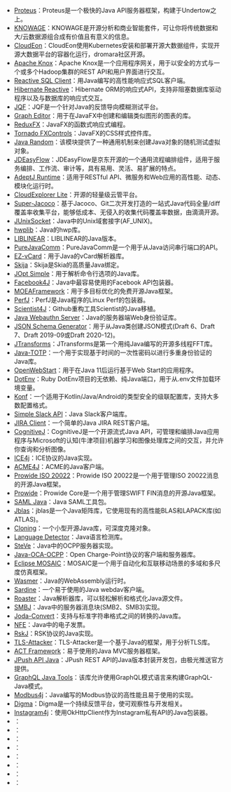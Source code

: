 * [Proteus](https://github.com/noboomu/proteus)：Proteus是一个极快的Java API服务器框架，构建于Undertow之上。
* [KNOWAGE](https://github.com/KnowageLabs/Knowage-Server)：KNOWAGE是开源分析和商业智能套件，可让你将传统数据和大/云数据源组合成有价值且有意义的信息。
* [CloudEon](https://github.com/dromara/CloudEon)：CloudEon使用Kubernetes安装和部署开源大数据组件，实现开源大数据平台的容器化运行，dromara社区开源。
* [Apache Knox](https://github.com/apache/knox)：Apache Knox是一个应用程序网关，用于以安全的方式与一个或多个Hadoop集群的REST API和用户界面进行交互。
* [Reactive SQL Client](https://github.com/eclipse-vertx/vertx-sql-client)：用Java编写的高性能响应式SQL客户端。
* [Hibernate Reactive](https://github.com/hibernate/hibernate-reactive)：Hibernate ORM的响应式API，支持非阻塞数据库驱动程序以及与数据库的响应式交互。
* [JQF](https://github.com/rohanpadhye/JQF)：JQF是一个针对Java的反馈导向模糊测试平台。
* [Graph Editor](https://github.com/eckig/graph-editor)：用于在JavaFX中创建和编辑类似图形的图表的库。
* [ReduxFX](https://github.com/netopyr/reduxfx)：JavaFX的函数式响应式编程。
* [Tornado FXControls](https://github.com/edvin/tornadofx-controls)：JavaFX的CSS样式控件库。
* [Java Random](https://github.com/merkle-open/java-random)：该模块提供了一种通用机制来创建Java对象的随机测试虚拟对象。
* [JDEasyFlow](https://github.com/JDEasyFlow/jd-easyflow)：JDEasyFlow是京东开源的一个通用流程编排组件，适用于服务编排、工作流、审计等，具有易用、灵活、易扩展的特点。
* [AdeptJ Runtime](https://github.com/AdeptJ/adeptj-runtime)：适用于RESTful API、微服务和Web应用的高性能、动态、模块化运行时。
* [CloudExplorer Lite](https://github.com/CloudExplorer-Dev/CloudExplorer-Lite)：开源的轻量级云管平台。
* [Super-Jacoco](https://github.com/didi/super-jacoco)：基于Jacoco、Git二次开发打造的一站式Java代码全量/diff覆盖率收集平台，能够低成本、无侵入的收集代码覆盖率数据，由滴滴开源。
* [JUnixSocket](https://github.com/kohlschutter/junixsocket)：Java中的Unix域套接字(AF_UNIX)。
* [hwplib](https://github.com/neolord0/hwplib)：Java的hwp库。
* [LIBLINEAR](https://github.com/bwaldvogel/liblinear-java)：LIBLINEAR的Java版本。
* [PureJavaComm](https://github.com/nyholku/purejavacomm)：PureJavaComm是一个用于从Java访问串行端口的API。
* [EZ-vCard](https://github.com/mangstadt/ez-vcard)：用于Java的vCard解析器库。
* [Skija](https://github.com/HumbleUI/Skija)：Skija是Skia的高质量Java绑定。
* [JOpt Simple](https://github.com/jopt-simple/jopt-simple)：用于解析命令行选项的Java库。
* [Facebook4J](https://github.com/roundrop/facebook4j)：Java中最容易使用的Facebook API包装器。
* [MOEAFramework](https://github.com/MOEAFramework/MOEAFramework)：用于多目标优化的免费开源Java框架。
* [PerfJ](https://github.com/coderplay/perfj)：PerfJ是Java程序的Linux Perf的包装器。
* [Scientist4J](https://github.com/rawls238/Scientist4J)：Github重构工具Scientist的Java移植。
* [Java Webauthn Server](https://github.com/Yubico/java-webauthn-server)：Java的服务器端Web身份验证库。
* [JSON Schema Generator](https://github.com/victools/jsonschema-generator)：用于从Java类创建JSON模式(Draft 6、Draft 7、Draft 2019-09或Draft 2020-12)。
* [JTransforms](https://github.com/wendykierp/JTransforms)：JTransforms是第一个用纯Java编写的开源多线程FFT库。
* [Java-TOTP](https://github.com/samdjstevens/java-totp)：一个用于实现基于时间的一次性密码以进行多重身份验证的Java库。
* [OpenWebStart](https://github.com/karakun/OpenWebStart)：用于在Java 11后运行基于Web Start的应用程序。
* [DotEnv](https://github.com/cdimascio/dotenv-java)：Ruby DotEnv项目的无依赖、纯Java端口，用于从.env文件加载环境变量。
* [Konf](https://github.com/uchuhimo/konf)：一个适用于Kotlin/Java/Android的类型安全的级联配置库，支持大多数配置格式。
* [Simple Slack API](https://github.com/Itiviti/simple-slack-api)：Java Slack客户端库。
* [JIRA Client](https://github.com/bobcarroll/jira-client)：一个简单的Java JIRA REST客户端。
* [CognitiveJ](https://github.com/CognitiveJ/cognitivej)：CognitiveJ是一个开源流式Java API，可管理和编排Java应用程序与Microsoft的认知(牛津项目)机器学习和图像处理库之间的交互，并允许你查询和分析图像。
* [ICE4j](https://github.com/jitsi/ice4j)：ICE协议的Java实现。
* [ACME4J](https://github.com/shred/acme4j)：ACME的Java客户端。
* [Prowide ISO 20022](https://github.com/prowide/prowide-iso20022)：Prowide ISO 20022是一个用于管理ISO 20022消息的开源Java框架。
* [Prowide](https://github.com/prowide/prowide-core)：Prowide Core是一个用于管理SWIFT FIN消息的开源Java框架。
* [SAML Java](https://github.com/SAML-Toolkits/java-saml)：Java SAML工具包。
* [Jblas](https://github.com/jblas-project/jblas)：jblas是一个Java矩阵库，它使用现有的高性能BLAS和LAPACK库(如ATLAS)。
* [Cloning](https://github.com/kostaskougios/cloning)：一个小型开源Java库，可深度克隆对象。
* [Language Detector](https://github.com/optimaize/language-detector)：Java语言检测库。
* [SteVe](https://github.com/steve-community/steve)：Java中的OCPP服务器实现。
* [Java-OCA-OCPP](https://github.com/ChargeTimeEU/Java-OCA-OCPP)：Open Charge-Point协议的客户端和服务器库。
* [Eclipse MOSAIC](https://github.com/eclipse/mosaic)：MOSAIC是一个用于自动化和互联移动场景的多域和多尺度仿真框架。
* [Wasmer](https://github.com/wasmerio/wasmer-java)：Java的WebAssembly运行时。
* [Sardine](https://github.com/lookfirst/sardine)：一个易于使用的Java webdav客户端。
* [Roaster](https://github.com/forge/roaster)：Java解析器库，可以轻松解析和格式化Java源文件。
* [SMBJ](https://github.com/hierynomus/smbj)：Java中的服务器消息块(SMB2、SMB3)实现。
* [Joda-Convert](https://github.com/JodaOrg/joda-convert)：支持与标准字符串格式之间的转换的Java库。
* [NFE](https://github.com/wmixvideo/nfe)：Java中的电子发票。
* [RskJ](https://github.com/rsksmart/rskj)：RSK协议的Java实现。
* [TLS-Attacker](https://github.com/tls-attacker/TLS-Attacker)：TLS-Attacker是一个基于Java的框架，用于分析TLS库。
* [ACT Framework](https://github.com/actframework/actframework)：易于使用的Java MVC服务器框架。
* [JPush API Java](https://github.com/jpush/jpush-api-java-client)：JPush REST API的Java版本封装开发包，由极光推送官方提供。
* [GraphQL Java Tools](https://github.com/graphql-java-kickstart/graphql-java-tools)：该库允许使用GraphQL模式语言来构建GraphQL-Java模式。
* [Modbus4j](https://github.com/MangoAutomation/modbus4j)：Java编写的Modbus协议的高性能且易于使用的实现。
* [Digma](https://github.com/digma-ai/digma)：Digma是一个持续反馈平台，使可观察性与开发相关。
* [Instagram4j](https://github.com/instagram4j/instagram4j)：使用OkHttpClient作为Instagram私有API的Java包装器。
* []()：
* []()：
* []()：
* []()：
* []()：
* []()：
* []()：
* []()：